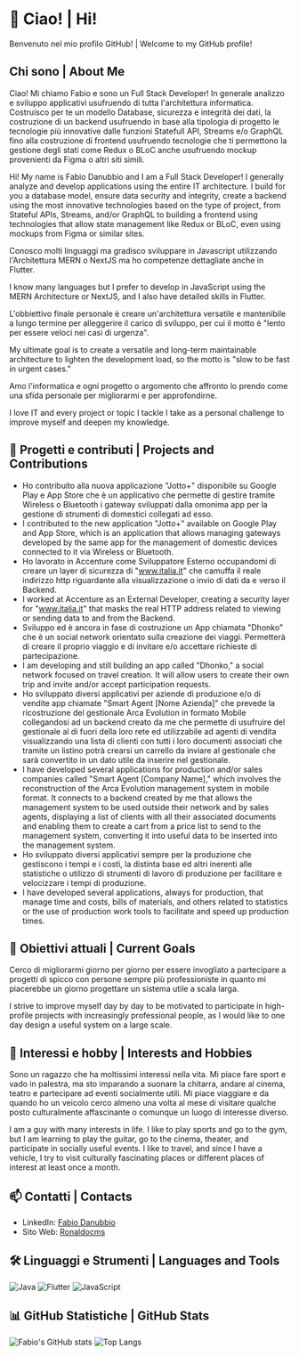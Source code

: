 <!--






 <img alt="GitHub followers" src="https://img.shields.io/github/followers/ronaldocms?style=social"> &nbsp;&nbsp; <img alt="GitHub User's stars" src="https://img.shields.io/github/stars/ronaldocms?style=social"> &nbsp;&nbsp; <img alt="ronaldocms | Count Views" src="https://enemo786q3svfle.m.pipedream.net" />


<p align="center">
    <img src="https://github.com/Asmit2952/Asmit2952/blob/output/github-contribution-grid-snake.svg" alt="snake">
 </p>



## <img src="https://raw.githubusercontent.com/nixin72/nixin72/master/wave.gif" width="50px" height="50px"></img> About Me

💳 My full name is Fabio
🏫 I have a diploma as a computer expert at ITGC Masullo Theti
📚 My major is Mobile Applications
🌏 I currently live in Nola (NA), Italy
🧐 I am interested in planning, playing and doing a lot of sports
😎 My quote is "If it weren't for Qwerty, I'd be completely empty." -Mr Robot

## <img src="https://media2.giphy.com/media/QssGEmpkyEOhBCb7e1/giphy.gif?cid=ecf05e47a0n3gi1bfqntqmob8g9aid1oyj2wr3ds3mg700bl&rid=giphy.gif" width="50px" height="50px"> Some Languages and Tools

<a href="https://www.w3schools.com/css/" target="_blank"> <img src="https://www.svgrepo.com/show/184143/java.svg" alt="css3" width="40" height="40"/> </a> <a href="https://www.w3schools.com/css/" target="_blank"> <img src="https://raw.githubusercontent.com/devicons/devicon/master/icons/css3/css3-original-wordmark.svg" alt="css3" width="40" height="40"/> </a> <a href="https://firebase.google.com/" target="_blank"> <img src="https://www.vectorlogo.zone/logos/firebase/firebase-icon.svg" alt="firebase" width="40" height="40"/> </a> <a href="https://flutter.dev" target="_blank"> <img src="https://www.vectorlogo.zone/logos/flutterio/flutterio-icon.svg" alt="flutter" width="40" height="40"/> </a> <a href="https://git-scm.com/" target="_blank"> <img src="https://www.vectorlogo.zone/logos/git-scm/git-scm-icon.svg" alt="git" width="40" height="40"/> </a> <a href="https://www.w3.org/html/" target="_blank"> <img src="https://raw.githubusercontent.com/devicons/devicon/master/icons/html5/html5-original-wordmark.svg" alt="html5" width="40" height="40"/> </a> <a href="https://www.java.com" target="_blank"> <img src="https://raw.githubusercontent.com/devicons/devicon/master/icons/java/java-original.svg" alt="java" width="40" height="40"/> </a> <a href="https://developer.mozilla.org/en-US/docs/Web/JavaScript" target="_blank"> <img src="https://raw.githubusercontent.com/devicons/devicon/master/icons/javascript/javascript-original.svg" alt="javascript" width="40" height="40"/> </a><a href="https://www.linux.org/" target="_blank"> <img src="https://raw.githubusercontent.com/devicons/devicon/master/icons/linux/linux-original.svg" alt="linux" width="40" height="40"/> </a> <a href="https://www.mongodb.com/" target="_blank"> <img src="https://raw.githubusercontent.com/devicons/devicon/master/icons/mongodb/mongodb-original-wordmark.svg" alt="mongodb" width="40" height="40"/> </a><a href="https://www.mysql.com/" target="_blank"> <img src="https://raw.githubusercontent.com/devicons/devicon/master/icons/mysql/mysql-original-wordmark.svg" alt="mysql" width="40" height="40"/> </a> <a href="https://www.nginx.com" target="_blank"> <a href="https://nodejs.org" target="_blank"> <img src="https://raw.githubusercontent.com/devicons/devicon/master/icons/nodejs/nodejs-original-wordmark.svg" alt="nodejs" width="40" height="40"/> </a> <a href="https://www.python.org" target="_blank"> <img src="https://raw.githubusercontent.com/devicons/devicon/master/icons/python/python-original.svg" alt="python" width="40" height="40"/> </a> <a href="https://reactnative.dev/" target="_blank"> <img src="https://reactnative.dev/img/header_logo.svg" alt="reactnative" width="40" height="40"/> </a> <a href="https://spring.io/" target="_blank"> <img src="https://www.vectorlogo.zone/logos/springio/springio-icon.svg" alt="spring" width="40" height="40"/> </a>

 </p>



## <img src="https://media0.giphy.com/media/cNZqrH5IzOG0xrlWks/giphy.gif?cid=ecf05e47map255q427en9uprqc1sb0unjq5k4fnqg5pmhhs4&rid=giphy.gif&ct=s" width="50px" height="50px"> About Some Stats
<div align="center">

 <img height="150em" src="https://github-readme-stats.vercel.app/api/top-langs/?username=ronaldocms&layout=compact&show_icon=true&theme=algolia%22%20alt=%22ronaldocms-langs%22" alt="ronaldocms-stats"/>

<img height="150em" src="https://github-readme-stats.vercel.app/api/?username=ronaldocms&layout=compact&show_icon=true&theme=algolia" alt="ronaldocms-stats"/>
</div>

<div align="center">
  <img src="https://activity-graph.herokuapp.com/graph?username=ronaldocms&theme=react-dark"/>
</div>

## <img src='https://raw.githubusercontent.com/ShahriarShafin/ShahriarShafin/main/Assets/handshake.gif' width="50px" height="50px"> For More Information, Please Check Out or Connect Me Via

  <div align="center">
    <a href="https://www.linkedin.com/in/fabio-danubbio-52149219a/" target="_blank">
      <img align="center" alt="ronaldocms | Linkedin" width="24px" src="https://github.com/SatYu26/SatYu26/blob/master/Assets/Linkedin.svg" />
    </a>
    <a href="https://www.instagram.com/is_not_a_developer/" target="_blank">
      <img align="center" alt="ronaldocms | Instagram" width="24px" src="https://github.com/SatYu26/SatYu26/blob/master/Assets/Instagram.svg" />
    </a>
  </div>

<div align="center">
  :heart_eyes: Thanks for watching my profile! Have a nice day! :wink: <br/>
  &copy; 2022 ronaldocms
</div> -->

# 👋 Ciao! | Hi!

Benvenuto nel mio profilo GitHub! | Welcome to my GitHub profile!

## Chi sono | About Me

Ciao! Mi chiamo Fabio e sono un Full Stack Developer! In generale analizzo e sviluppo applicativi usufruendo di tutta l'architettura informatica. Costruisco per te un modello Database, sicurezza e integrità dei dati, la costruzione di un backend usufruendo in base alla tipologia di progetto le tecnologie più innovative dalle funzioni Statefull API, Streams e/o GraphQL fino alla costruzione di frontend usufruendo tecnologie che ti permettono la gestione degli stati come Redux o BLoC anche usufruendo mockup provenienti da Figma o altri siti simili.

Hi! My name is Fabio Danubbio and I am a Full Stack Developer! I generally analyze and develop applications using the entire IT architecture. I build for you a database model, ensure data security and integrity, create a backend using the most innovative technologies based on the type of project, from Stateful APIs, Streams, and/or GraphQL to building a frontend using technologies that allow state management like Redux or BLoC, even using mockups from Figma or similar sites.

Conosco molti linguaggi ma gradisco sviluppare in Javascript utilizzando l'Architettura MERN o NextJS ma ho competenze dettagliate anche in Flutter.

I know many languages but I prefer to develop in JavaScript using the MERN Architecture or NextJS, and I also have detailed skills in Flutter.

L'obbiettivo finale personale è creare un'architettura versatile e mantenibile a lungo termine per alleggerire il carico di sviluppo, per cui il motto è "lento per essere veloci nei casi di urgenza".

My ultimate goal is to create a versatile and long-term maintainable architecture to lighten the development load, so the motto is "slow to be fast in urgent cases."

Amo l'informatica e ogni progetto o argomento che affronto lo prendo come una sfida personale per migliorarmi e per approfondirne.

I love IT and every project or topic I tackle I take as a personal challenge to improve myself and deepen my knowledge.

## 🚀 Progetti e contributi | Projects and Contributions

- Ho contribuito alla nuova applicazione "Jotto+" disponibile su Google Play e App Store che è un applicativo che permette di gestire tramite Wireless o Bluetooth i gateway sviluppati dalla omonima app per la gestione di strumenti di domestici collegati ad esso.
- I contributed to the new application "Jotto+" available on Google Play and App Store, which is an application that allows managing gateways developed by the same app for the management of domestic devices connected to it via Wireless or Bluetooth.
- Ho lavorato in Accenture come Sviluppatore Esterno occupandomi di creare un layer di sicurezza di "www.italia.it" che camuffa il reale indirizzo http riguardante alla visualizzazione o invio di dati da e verso il Backend.
- I worked at Accenture as an External Developer, creating a security layer for "www.italia.it" that masks the real HTTP address related to viewing or sending data to and from the Backend.
- Sviluppo ed è ancora in fase di costruzione un App chiamata "Dhonko" che è un social network orientato sulla creazione dei viaggi. Permetterà di creare il proprio viaggio e di invitare e/o accettare richieste di partecipazione.
- I am developing and still building an app called "Dhonko," a social network focused on travel creation. It will allow users to create their own trip and invite and/or accept participation requests.
- Ho sviluppato diversi applicativi per aziende di produzione e/o di vendite app chiamate "Smart Agent [Nome Azienda]" che prevede la ricostruzione del gestionale Arca Evolution in formato Mobile collegandosi ad un backend creato da me che permette di usufruire del gestionale al di fuori della loro rete ed utilizzabile ad agenti di vendita visualizzando una lista di clienti con tutti i loro documenti associati che tramite un listino potrà crearsi un carrello da inviare al gestionale che sarà convertito in un dato utile da inserire nel gestionale.
- I have developed several applications for production and/or sales companies called "Smart Agent [Company Name]," which involves the reconstruction of the Arca Evolution management system in mobile format. It connects to a backend created by me that allows the management system to be used outside their network and by sales agents, displaying a list of clients with all their associated documents and enabling them to create a cart from a price list to send to the management system, converting it into useful data to be inserted into the management system.
- Ho sviluppato diversi applicativi sempre per la produzione che gestiscono i tempi e i costi, la distinta base ed altri inerenti alle statistiche o utilizzo di strumenti di lavoro di produzione per facilitare e velocizzare i tempi di produzione.
- I have developed several applications, always for production, that manage time and costs, bills of materials, and others related to statistics or the use of production work tools to facilitate and speed up production times.

## 🎯 Obiettivi attuali | Current Goals

Cerco di migliorarmi giorno per giorno per essere invogliato a partecipare a progetti di spicco con persone sempre più professioniste in quanto mi piacerebbe un giorno progettare un sistema utile a scala larga.

I strive to improve myself day by day to be motivated to participate in high-profile projects with increasingly professional people, as I would like to one day design a useful system on a large scale.

## 🌟 Interessi e hobby | Interests and Hobbies

Sono un ragazzo che ha moltissimi interessi nella vita. Mi piace fare sport e vado in palestra, ma sto imparando a suonare la chitarra, andare al cinema, teatro e partecipare ad eventi socialmente utili. Mi piace viaggiare e da quando ho un veicolo cerco almeno una volta al mese di visitare qualche posto culturalmente affascinante o comunque un luogo di interesse diverso.

I am a guy with many interests in life. I like to play sports and go to the gym, but I am learning to play the guitar, go to the cinema, theater, and participate in socially useful events. I like to travel, and since I have a vehicle, I try to visit culturally fascinating places or different places of interest at least once a month.

## 📫 Contatti | Contacts

- LinkedIn: [Fabio Danubbio](https://www.linkedin.com/in/fabio-danubbio-52149219a/)
- Sito Web: [Ronaldocms](https://www.ronaldocms.it/)

## 🛠 Linguaggi e Strumenti | Languages and Tools

![Java](https://img.shields.io/badge/Java-ED8B00?style=for-the-badge&logo=java&logoColor=white)
![Flutter](https://img.shields.io/badge/Flutter-02569B?style=for-the-badge&logo=flutter&logoColor=white)
![JavaScript](https://img.shields.io/badge/JavaScript-F7DF1E?style=for-the-badge&logo=javascript&logoColor=black)

## 📊 GitHub Statistiche | GitHub Stats

![Fabio's GitHub stats](https://github-readme-stats.vercel.app/api?username=ronaldocms&show_icons=true&theme=radical)
![Top Langs](https://github-readme-stats.vercel.app/api/top-langs/?username=ronaldocms&layout=compact&theme=radical)

